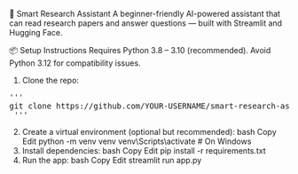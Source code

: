 📄 Smart Research Assistant
A beginner-friendly AI-powered assistant that can read research papers and answer questions — built with Streamlit and Hugging Face.

📦 Setup Instructions
Requires Python 3.8 – 3.10 (recommended). Avoid Python 3.12 for compatibility issues.

1. Clone the repo:
<pre>'''
git clone https://github.com/YOUR-USERNAME/smart-research-assistant.git cd smart-research-assistant
 '''</pre>
2. Create a virtual environment (optional but recommended):
bash
Copy
Edit
python -m venv venv
venv\\Scripts\\activate  # On Windows
3. Install dependencies:
bash
Copy
Edit
pip install -r requirements.txt
4. Run the app:
bash
Copy
Edit
streamlit run app.py
